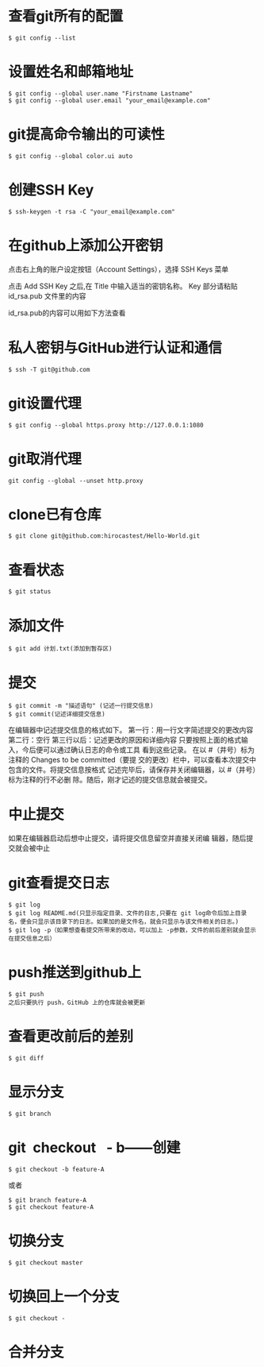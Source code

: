 ﻿# 查看git所有的配置
```code
$ git config --list
```


# 设置姓名和邮箱地址
```code
$ git config --global user.name "Firstname Lastname"
$ git config --global user.email "your_email@example.com"
```

# git提高命令输出的可读性
```code
$ git config --global color.ui auto
```

# 创建SSH Key
```code
$ ssh-keygen -t rsa -C "your_email@example.com"
```

# 在github上添加公开密钥
点击右上角的账户设定按钮（Account Settings），选择 SSH Keys 菜单

点击 Add SSH Key 之后,在 Title 中输入适当的密钥名称。
Key 部分请粘贴 id_rsa.pub 文件里的内容

id_rsa.pub的内容可以用如下方法查看

# 私人密钥与GitHub进行认证和通信
```code
$ ssh -T git@github.com
```

# git设置代理
```code
$ git config --global https.proxy http://127.0.0.1:1080
```

# git取消代理
```code
git config --global --unset http.proxy
```

# clone已有仓库
```code
$ git clone git@github.com:hirocastest/Hello-World.git
```

# 查看状态
```code
$ git status
```

# 添加文件
```code
$ git add 计划.txt(添加到暂存区)
```

# 提交
```code
$ git commit -m "描述语句" (记述一行提交信息)
$ git commit(记述详细提交信息)
```
在编辑器中记述提交信息的格式如下。
第一行：用一行文字简述提交的更改内容
第二行：空行
第三行以后：记述更改的原因和详细内容
只要按照上面的格式输入，今后便可以通过确认日志的命令或工具
看到这些记录。
在以 #（井号）标为注释的 Changes to be committed（要提
交的更改）栏中，可以查看本次提交中包含的文件。将提交信息按格式
记述完毕后，请保存并关闭编辑器，以 #（井号）标为注释的行不必删
除。随后，刚才记述的提交信息就会被提交。

# 中止提交
如果在编辑器启动后想中止提交，请将提交信息留空并直接关闭编
辑器，随后提交就会被中止


# git查看提交日志
```code
$ git log
$ git log README.md(只显示指定目录、文件的日志,只要在 git log命令后加上目录名，便会只显示该目录下的日志。如果加的是文件名，就会只显示与该文件相关的日志。)
$ git log -p（如果想查看提交所带来的改动，可以加上 -p参数，文件的前后差别就会显示在提交信息之后）
```

# push推送到github上
```code
$ git push
之后只要执行 push，GitHub 上的仓库就会被更新
```

# 查看更改前后的差别
```code
$ git diff
```

# 显示分支
```code
$ git branch
```

# git checkout  - b——创建
```code
$ git checkout -b feature-A
```
或者
```code
$ git branch feature-A
$ git checkout feature-A
```

# 切换分支
```code
$ git checkout master
```

# 切换回上一个分支
```code
$ git checkout -
```

# 合并分支





















